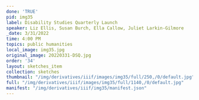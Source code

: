 ```yaml
---
done: 'TRUE'
pid: img35
label: Disability Studies Quarterly Launch
speaker: Liz Ellis, Susan Burch, Ella Callow, Juliet Larkin-Gilmore
_date: 3/31/2022
time: 4:00 PM
topics: public humanities
local_image: img35.jpg
original_image: 20220331-DSQ.jpg
order: '34'
layout: sketches_item
collection: sketches
thumbnail: "/img/derivatives/iiif/images/img35/full/250,/0/default.jpg"
full: "/img/derivatives/iiif/images/img35/full/1140,/0/default.jpg"
manifest: "/img/derivatives/iiif/img35/manifest.json"
---
```

